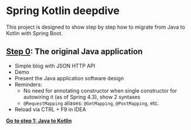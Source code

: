 # Spring Kotlin deepdive

This project is designed to show step by step how to migrate from Java to Kotlin with
Spring Boot.

## [Step 0]((https://github.com/sdeleuze/spring-kotlin-deepdive)): The original Java application

* Simple blog with JSON HTTP API
* Demo
* Present the Java application software design
* Reminders:
	* No need for annotating constructor when single constructor for autowiring it (as of Spring 4.3), show 2 syntaxes
	* `@RequestMapping` aliases: `@GetMapping`, `@PostMapping`, etc.
* Reload via CTRL + F9 in IDEA

**[Go to step 1: Java to Kotlin](https://github.com/sdeleuze/spring-kotlin-deepdive/tree/step1)**
